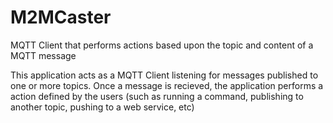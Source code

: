 # M2MCaster
MQTT Client that performs actions based upon the topic and content of a MQTT message

This application acts as a MQTT Client listening for messages published to one or more topics. Once a message is recieved, the application performs a action defined by the users (such as running a command, publishing to another topic, pushing to a web service, etc)
